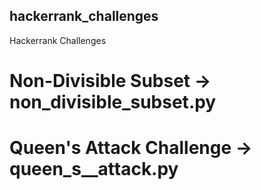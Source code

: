 ## hackerrank_challenges
Hackerrank Challenges

# Non-Divisible Subset -> non_divisible_subset.py
# Queen's Attack Challenge -> queen_s__attack.py
